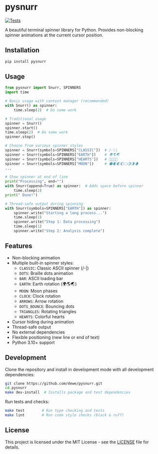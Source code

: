 # pysnurr

[![Tests](https://github.com/dewe/pysnurr/actions/workflows/tests.yml/badge.svg)](https://github.com/dewe/pysnurr/actions/workflows/tests.yml)

A beautiful terminal spinner library for Python. Provides non-blocking spinner animations at the current cursor position.

## Installation

```bash
pip install pysnurr
```

## Usage

```python
from pysnurr import Snurr, SPINNERS
import time

# Basic usage with context manager (recommended)
with Snurr() as spinner:
    time.sleep(2)  # Do some work

# Traditional usage
spinner = Snurr()
spinner.start()
time.sleep(2)  # Do some work
spinner.stop()

# Choose from various spinner styles
spinner = Snurr(symbols=SPINNERS["CLASSIC"])  # /-\|
spinner = Snurr(symbols=SPINNERS["EARTH"])    # 🌍🌎🌏
spinner = Snurr(symbols=SPINNERS["HEARTS"])   # 💛💙💜💚
spinner = Snurr(symbols=SPINNERS["MOON"])     # 🌑🌒🌓🌔🌕🌖🌗🌘
...

# Show spinner at end of line
print("Processing", end="")
with Snurr(append=True) as spinner:  # Adds space before spinner
    time.sleep(2)
print(" Done!")

# Thread-safe output during spinning
with Snurr(symbols=SPINNERS["EARTH"]) as spinner:
    spinner.write("Starting a long process...")
    time.sleep(1)
    spinner.write("Step 1: Data processing")
    time.sleep(1)
    spinner.write("Step 2: Analysis complete")
```

## Features

- Non-blocking animation
- Multiple built-in spinner styles:
  - `CLASSIC`: Classic ASCII spinner (/-\|)
  - `DOTS`: Braille dots animation
  - `BAR`: ASCII loading bar
  - `EARTH`: Earth rotation (🌍🌎🌏)
  - `MOON`: Moon phases
  - `CLOCK`: Clock rotation
  - `ARROWS`: Arrow rotation
  - `DOTS_BOUNCE`: Bouncing dots
  - `TRIANGLES`: Rotating triangles
  - `HEARTS`: Colorful hearts
- Cursor hiding during animation
- Thread-safe output
- No external dependencies
- Flexible positioning (new line or end of text)
- Python 3.10+ support

## Development

Clone the repository and install in development mode with all development dependencies:

```bash
git clone https://github.com/dewe/pysnurr.git
cd pysnurr
make dev-install  # Installs package and test dependencies
```

Run tests and checks:

```bash
make test        # Run type checking and tests
make lint        # Run code style checks (black & ruff)
```

## License

This project is licensed under the MIT License - see the [LICENSE](LICENSE) file for details.
